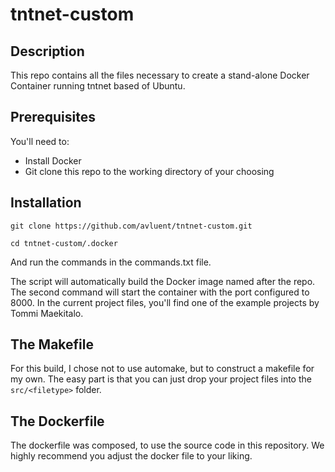 # tntnet-custom
## Description
This repo contains all the files necessary to create a stand-alone Docker Container running tntnet based of Ubuntu.
## Prerequisites
You'll need to:
* Install Docker
* Git clone this repo to the working directory of your choosing
## Installation
`git clone https://github.com/avluent/tntnet-custom.git`

`cd tntnet-custom/.docker`

And run the commands in the commands.txt file.

The script will automatically build the Docker image named after the repo. The second command will start the container with the port configured to 8000. In the current project files, you'll find one of the example projects by Tommi Maekitalo.
## The Makefile
For this build, I chose not to use automake, but to construct a makefile for my own. The easy part is that you can just drop your project files into the `src/<filetype>` folder.
## The Dockerfile
The dockerfile was composed, to use the source code in this repository. We highly recommend you adjust the docker file to your liking.
